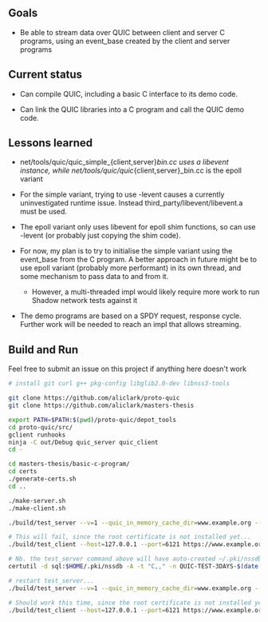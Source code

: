 
Goals
-----

 * Be able to stream data over QUIC between client and server C
   programs, using an event_base created by the client and server
   programs

Current status
--------------

 * Can compile QUIC, including a basic C interface to its demo code.

 * Can link the QUIC libraries into a C program and call the QUIC demo
   code.

Lessons learned
---------------

 * net/tools/quic/quic_simple_{client,server}_bin.cc uses a libevent
   instance, while net/tools/quic/quic_{client,server}_bin.cc is the
   epoll variant

 * For the simple variant, trying to use -levent causes a currently
   uninvestigated runtime issue. Instead
   third_party/libevent/libevent.a must be used.

 * The epoll variant only uses libevent for epoll shim functions, so
   can use -levent (or probably just copying the shim code).

 * For now, my plan is to try to initialise the simple variant using
   the event_base from the C program. A better approach in future
   might be to use epoll variant (probably more performant) in its own
   thread, and some mechanism to pass data to and from it.

   * However, a multi-threaded impl would likely require more work to
     run Shadow network tests against it

 * The demo programs are based on a SPDY request, response
   cycle. Further work will be needed to reach an impl that allows
   streaming.

Build and Run
-------------

Feel free to submit an issue on this project if anything here doesn't work

```sh
# install git curl g++ pkg-config libglib2.0-dev libnss3-tools

git clone https://github.com/aliclark/proto-quic
git clone https://github.com/aliclark/masters-thesis

export PATH=$PATH:$(pwd)/proto-quic/depot_tools
cd proto-quic/src/
gclient runhooks
ninja -C out/Debug quic_server quic_client
cd -

cd masters-thesis/basic-c-program/
cd certs
./generate-certs.sh
cd ..

./make-server.sh
./make-client.sh

./build/test_server --v=1 --quic_in_memory_cache_dir=www.example.org --certificate_file=certs/out/leaf_cert.pem --key_file=certs/out/leaf_cert.pkcs8

# This will fail, since the root certificate is not installed yet...
./build/test_client --host=127.0.0.1 --port=6121 https://www.example.org/

# Nb. the test_server command above will have auto-created ~/.pki/nssdb if it didn't exist yet
certutil -d sql:$HOME/.pki/nssdb -A -t "C,," -n QUIC-TEST-3DAYS-$(date +%Y%m%d) -i certs/out/2048-sha256-root.pem

# restart test_server...
./build/test_server --v=1 --quic_in_memory_cache_dir=www.example.org --certificate_file=certs/out/leaf_cert.pem --key_file=certs/out/leaf_cert.pkcs8

# Should work this time, since the root certificate is not installed yet...
./build/test_client --host=127.0.0.1 --port=6121 https://www.example.org/
```
